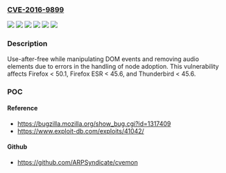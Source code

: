 ### [CVE-2016-9899](https://cve.mitre.org/cgi-bin/cvename.cgi?name=CVE-2016-9899)
![](https://img.shields.io/static/v1?label=Product&message=Firefox%20ESR&color=blue)
![](https://img.shields.io/static/v1?label=Product&message=Firefox&color=blue)
![](https://img.shields.io/static/v1?label=Product&message=Thunderbird&color=blue)
![](https://img.shields.io/static/v1?label=Version&message=%3C%2045.6%20&color=brighgreen)
![](https://img.shields.io/static/v1?label=Version&message=%3C%2050.1%20&color=brighgreen)
![](https://img.shields.io/static/v1?label=Vulnerability&message=Use-after-free%20while%20manipulating%20DOM%20events%20and%20audio%20elements&color=brighgreen)

### Description

Use-after-free while manipulating DOM events and removing audio elements due to errors in the handling of node adoption. This vulnerability affects Firefox < 50.1, Firefox ESR < 45.6, and Thunderbird < 45.6.

### POC

#### Reference
- https://bugzilla.mozilla.org/show_bug.cgi?id=1317409
- https://www.exploit-db.com/exploits/41042/

#### Github
- https://github.com/ARPSyndicate/cvemon

